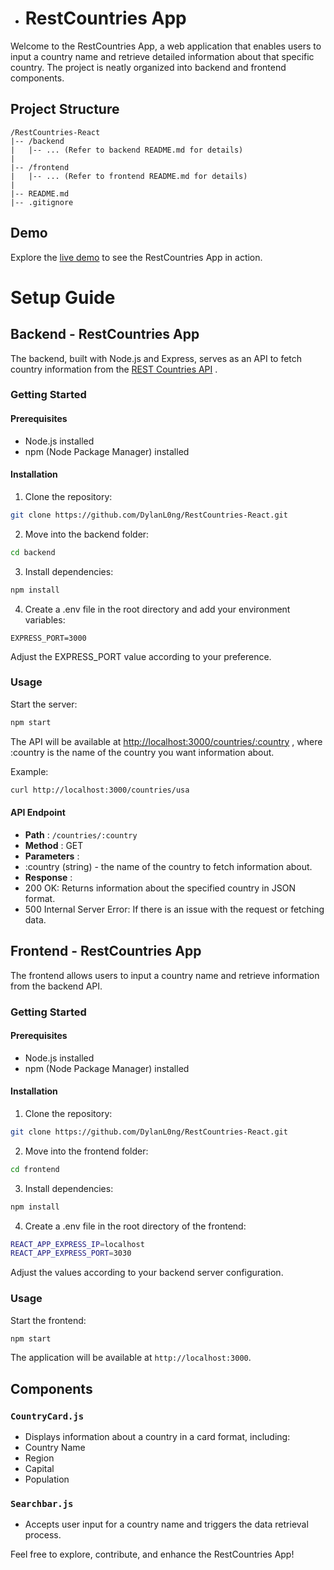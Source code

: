 - # RestCountries App

Welcome to the RestCountries App, a web application that enables users to input a country name and retrieve detailed information about that specific country. The project is neatly organized into backend and frontend components.
## Project Structure

```plaintext
/RestCountries-React
|-- /backend
|   |-- ... (Refer to backend README.md for details)
|
|-- /frontend
|   |-- ... (Refer to frontend README.md for details)
|
|-- README.md
|-- .gitignore
```


## Demo

Explore the [live demo](https://rest-countries-react-eta.vercel.app/)  to see the RestCountries App in action.
# Setup Guide
## Backend - RestCountries App

The backend, built with Node.js and Express, serves as an API to fetch country information from the [REST Countries API](https://restcountries.com/) .
### Getting Started
#### Prerequisites
- Node.js installed
- npm (Node Package Manager) installed
#### Installation 
1. Clone the repository:

```bash
git clone https://github.com/DylanL0ng/RestCountries-React.git
``` 
2. Move into the backend folder:

```bash
cd backend
``` 
3. Install dependencies:

```bash
npm install
``` 
4. Create a .env file in the root directory and add your environment variables:

```env
EXPRESS_PORT=3000
```



Adjust the EXPRESS_PORT value according to your preference.
### Usage

Start the server:

```bash
npm start
```



The API will be available at [http://localhost:3000/countries/:country](http://localhost:3000/countries/:country) , where :country is the name of the country you want information about.

Example:

```bash
curl http://localhost:3000/countries/usa
```


#### API Endpoint 
- **Path** : `/countries/:country` 
- **Method** : GET 
- **Parameters** :
- :country (string) - the name of the country to fetch information about. 
- **Response** :
- 200 OK: Returns information about the specified country in JSON format.
- 500 Internal Server Error: If there is an issue with the request or fetching data.
## Frontend - RestCountries App

The frontend allows users to input a country name and retrieve information from the backend API.
### Getting Started
#### Prerequisites
- Node.js installed
- npm (Node Package Manager) installed
#### Installation 
1. Clone the repository:

```bash
git clone https://github.com/DylanL0ng/RestCountries-React.git
``` 
2. Move into the frontend folder:

```bash
cd frontend
``` 
3. Install dependencies:

```bash
npm install
``` 
4. Create a .env file in the root directory of the frontend:

```bash
REACT_APP_EXPRESS_IP=localhost
REACT_APP_EXPRESS_PORT=3030
```



Adjust the values according to your backend server configuration.
### Usage

Start the frontend:

```bash
npm start
```



The application will be available at `http://localhost:3000`.
## Components
### `CountryCard.js` 
- Displays information about a country in a card format, including:
- Country Name
- Region
- Capital
- Population
### `Searchbar.js`
- Accepts user input for a country name and triggers the data retrieval process.

Feel free to explore, contribute, and enhance the RestCountries App!
